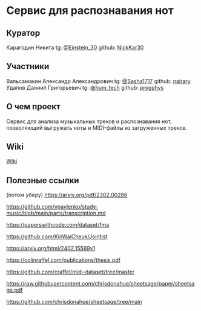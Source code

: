 # Сервис для распознавания нот
## Куратор
Карагодин Никита            tg: [@Einstein_30](https://t.me/Einstein_30) github: [NickKar30](https://github.com/NickKar30)
## Участники
Вальсамакин Александр Александрович tg: [@Sasha1717](https://t.me/Sasha1717) github: [nairary](https://github.com/nairary)\
Удалов Даниил Григорьевич           tg: [@hum_tech](https://t.me/hum_tech) github: [progphys](https://github.com/progphys)
## О чем проект
Сервис для анализа музыкальных треков и распознавания нот, позволяющий выгружать ноты и MIDI-файлы из загруженных треков.

## Wiki

[Wiki](https://github.com/nairary/Project-77-DL-in-audio-processing/wiki/Dev‐vlog‐01)

## Полезные ссылки
(потом уберу)
https://arxiv.org/pdf/2302.00286


https://github.com/vpavlenko/study-music/blob/main/parts/transcription.md


https://paperswithcode.com/dataset/fma


https://github.com/KinWaiCheuk/Jointist


https://arxiv.org/html/2402.15569v1


https://colinraffel.com/publications/thesis.pdf


https://github.com/craffel/midi-dataset/tree/master

https://raw.githubusercontent.com/chrisdonahue/sheetsage/paper/sheetsage.pdf

https://github.com/chrisdonahue/sheetsage/tree/main
